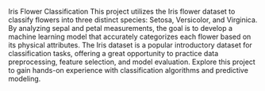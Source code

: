 Iris Flower Classification
This project utilizes the Iris flower dataset to classify flowers into three distinct species: Setosa, Versicolor, and Virginica. By analyzing sepal and petal measurements, the goal is to develop a machine learning model that accurately categorizes each flower based on its physical attributes. The Iris dataset is a popular introductory dataset for classification tasks, offering a great opportunity to practice data preprocessing, feature selection, and model evaluation. Explore this project to gain hands-on experience with classification algorithms and predictive modeling.
